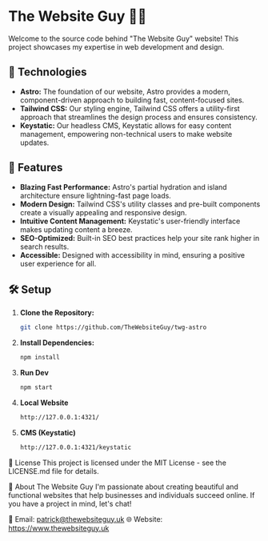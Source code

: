 # The Website Guy 🧑‍💻

Welcome to the source code behind "The Website Guy" website! This project showcases my expertise in web development and design.


## 🚀 Technologies

* **Astro:** The foundation of our website, Astro provides a modern, component-driven approach to building fast, content-focused sites.
* **Tailwind CSS:** Our styling engine, Tailwind CSS offers a utility-first approach that streamlines the design process and ensures consistency.
* **Keystatic:**  Our headless CMS, Keystatic allows for easy content management, empowering non-technical users to make website updates.

## 🌟 Features

* **Blazing Fast Performance:** Astro's partial hydration and island architecture ensure lightning-fast page loads.
* **Modern Design:** Tailwind CSS's utility classes and pre-built components create a visually appealing and responsive design.
* **Intuitive Content Management:** Keystatic's user-friendly interface makes updating content a breeze.
* **SEO-Optimized:** Built-in SEO best practices help your site rank higher in search results.
* **Accessible:** Designed with accessibility in mind, ensuring a positive user experience for all.

## 🛠️ Setup

1. **Clone the Repository:**
   ```bash
   git clone https://github.com/TheWebsiteGuy/twg-astro
   ```
2. **Install Dependencies:**
   ```bash
   npm install
   ```
3. **Run Dev**
   ```sh
   npm start
   ```
4. **Local Website**
   ```sh
   http://127.0.0.1:4321/
   ```
5. **CMS (Keystatic)**
   ```sh
   http://127.0.0.1:4321/keystatic
   ```

📄 License
This project is licensed under the MIT License - see the LICENSE.md file for details.

👤 About The Website Guy
I'm passionate about creating beautiful and functional websites that help businesses and individuals succeed online. If you have a project in mind, let's chat!

📧 Email: patrick@thewebsiteguy.uk
🌐 Website: https://www.thewebsiteguy.uk